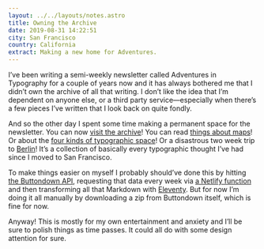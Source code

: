 ```yaml
---
layout: ../../layouts/notes.astro
title: Owning the Archive
date: 2019-08-31 14:22:51
city: San Francisco
country: California
extract: Making a new home for Adventures.
---
```


I’ve been writing a semi-weekly newsletter called Adventures in Typography for a couple of years now and it has always bothered me that I didn’t own the archive of all that writing. I don’t like the idea that I’m dependent on anyone else, or a third party service—especially when there’s a few pieces I’ve written that I look back on quite fondly.

And so the other day I spent some time making a permanent space for the newsletter. You can now [visit the archive](https://www.robinrendle.com/adventures/)! You can read [things about maps](https://www.robinrendle.com/adventures/the-san-francisco-map-fair)! Or about the [four kinds of typographic space](https://www.robinrendle.com/adventures/the-four-kinds-of-space)! Or a disastrous two week trip to [Berlin](https://www.robinrendle.com/adventures/the-berlin-handshake)! It’s a collection of basically every typographic thought I’ve had since I moved to San Francisco.

To make things easier on myself I probably should’ve done this by hitting [the Buttondown API](https://api.buttondown.email/v1/schema#), requesting that data every week via [a Netlify function](https://www.netlify.com/docs/functions/) and then transforming all that Markdown with [Eleventy](https://www.11ty.io/). But for now I’m doing it all manually by downloading a zip from Buttondown itself, which is fine for now.

Anyway! This is mostly for my own entertainment and anxiety and I’ll be sure to polish things as time passes. It could all do with some design attention for sure.
